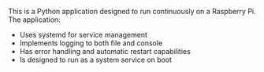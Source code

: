 <!-- Use this file to provide workspace-specific custom instructions to Copilot. For more details, visit https://code.visualstudio.com/docs/copilot/copilot-customization#_use-a-githubcopilotinstructionsmd-file -->

This is a Python application designed to run continuously on a Raspberry Pi. The application:
- Uses systemd for service management
- Implements logging to both file and console
- Has error handling and automatic restart capabilities
- Is designed to run as a system service on boot
